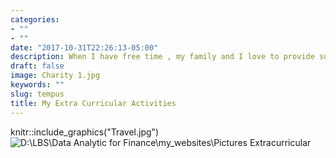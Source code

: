 ```yaml
---
categories:
- ""
- ""
date: "2017-10-31T22:26:13-05:00"
description: When I have free time , my family and I love to provide support to the hospital equipment and provide some free food to homeless people in Thailand.
draft: false
image: Charity 1.jpg
keywords: ""
slug: tempus
title: My Extra Curricular Activities
---
```


knitr::include_graphics("Travel.jpg")
![D:\LBS\Data Analytic for Finance\my_websites\Pictures](Travel.jpg)
Extracurricular